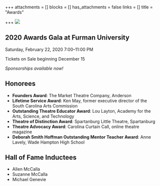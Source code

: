 +++
attachments = []
blocks = []
has_attachments = false
links = []
title = "Awards"

+++
![](/uploads/Cover-SCTA-Events-2020-Awards.jpg)

## 2020 Awards Gala at Furman University

Saturday, February 22, 2020
7:00–11:00 PM

Tickets on Sale beginning December 15

_Sponsorships available now!_

## Honorees

- **Founders Award**: The Market Theatre Company, Anderson
- **Lifetime Service Award**: Ken May, former executive director of the South Carolina Arts Commission
- **Outstanding Theatre Educator Award**: Lou Layton, Academy for the Arts, Science, and Technology
- **Theatre of Distinction Award**: Spartanburg Little Theatre, Spartanburg
- **Theatre Advocacy Award**: Carolina Curtain Call, online theatre magazine
- **Deborah Smith Hoffman Outstanding Mentor Teacher Award**: Anne Lavely, Wade Hampton High School

## Hall of Fame Inductees
- Allen McCalla
- Suzanne McCalla
- Michael Genevie
